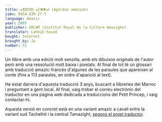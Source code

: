 ```yaml
---
title: ⴰⴳⵍⴷⵓⵏ ⴰⵎⵥⵥⴰⵏ (Ageldun ameẓẓan)
isbn: 9954-439-27-7
language: Amazic
year: 2005
publisher: IRCAM (Institut Royal de la Culture Amazighe)
translator: Lahbib Fouad
bought: Internet
brought_by: Jo
number: 52
---
```


Un llibre amb una edició molt senzilla, amb els dibuixos originals de l'autor però amb una ressolució molt baixa i pixelats. Al final de tot té un glossari amb traducció amazic-francès d'algunes de les paraules que apareixen al conte (fins a 113 paraules, en ordre d'aparició al text).

He estat darrera d'aquesta traducció 3 anys, buscant a llibreries del Marroc i preguntant a gent local. Al final, vaig trobar el correu electrònic del traductor en una pàgina web dedicada a traduccions del Petit Príncep, i vaig contactar-hi.

Aquesta versió en concret està en una variant amazic a cavall entre la variant sud Tachelhit i la central Tamazight, [segons el propi traductor][declaracions].

[declaracions]: https://auresiennekahina.wordpress.com/2007/10/03/traduction-et-adaptation-d%E2%80%99un-texte-dans-une-langue-emergente-cas-du-petit-prince-en-amazighe/
